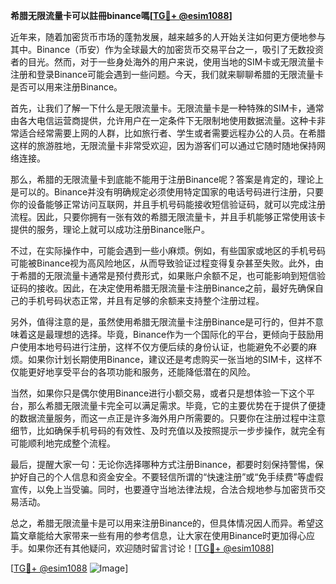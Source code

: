 **希腊无限流量卡可以註冊binance嗎[[TG💪+ @esim1088](https://t.me/s/esim1088)]**

近年来，随着加密货币市场的蓬勃发展，越来越多的人开始关注如何更方便地参与其中。Binance（币安）作为全球最大的加密货币交易平台之一，吸引了无数投资者的目光。然而，对于一些身处海外的用户来说，使用当地的SIM卡或无限流量卡注册和登录Binance可能会遇到一些问题。今天，我们就来聊聊希腊的无限流量卡是否可以用来注册Binance。

首先，让我们了解一下什么是无限流量卡。无限流量卡是一种特殊的SIM卡，通常由各大电信运营商提供，允许用户在一定条件下无限制地使用数据流量。这种卡非常适合经常需要上网的人群，比如旅行者、学生或者需要远程办公的人员。在希腊这样的旅游胜地，无限流量卡非常受欢迎，因为游客们可以通过它随时随地保持网络连接。

那么，希腊的无限流量卡到底能不能用于注册Binance呢？答案是肯定的，理论上是可以的。Binance并没有明确规定必须使用特定国家的电话号码进行注册，只要你的设备能够正常访问互联网，并且手机号码能接收短信验证码，就可以完成注册流程。因此，只要你拥有一张有效的希腊无限流量卡，并且手机能够正常使用该卡提供的服务，理论上就可以成功注册Binance账户。

不过，在实际操作中，可能会遇到一些小麻烦。例如，有些国家或地区的手机号码可能被Binance视为高风险地区，从而导致验证过程变得复杂甚至失败。此外，由于希腊的无限流量卡通常是预付费形式，如果账户余额不足，也可能影响到短信验证码的接收。因此，在决定使用希腊无限流量卡注册Binance之前，最好先确保自己的手机号码状态正常，并且有足够的余额来支持整个注册过程。

另外，值得注意的是，虽然使用希腊无限流量卡注册Binance是可行的，但并不意味着这是最理想的选择。毕竟，Binance作为一个国际化的平台，更倾向于鼓励用户使用本地号码进行注册，这样不仅方便后续的身份认证，也能避免不必要的麻烦。如果你计划长期使用Binance，建议还是考虑购买一张当地的SIM卡，这样不仅能更好地享受平台的各项功能和服务，还能降低潜在的风险。

当然，如果你只是偶尔使用Binance进行小额交易，或者只是想体验一下这个平台，那么希腊无限流量卡完全可以满足需求。毕竟，它的主要优势在于提供了便捷的数据流量服务，而这一点正是许多海外用户所需要的。只要你在注册过程中注意细节，比如确保手机号码的有效性、及时充值以及按照提示一步步操作，就完全有可能顺利地完成整个流程。

最后，提醒大家一句：无论你选择哪种方式注册Binance，都要时刻保持警惕，保护好自己的个人信息和资金安全。不要轻信所谓的“快速注册”或“免手续费”等虚假宣传，以免上当受骗。同时，也要遵守当地法律法规，合法合规地参与加密货币交易活动。

总之，希腊无限流量卡是可以用来注册Binance的，但具体情况因人而异。希望这篇文章能给大家带来一些有用的参考信息，让大家在使用Binance时更加得心应手。如果你还有其他疑问，欢迎随时留言讨论！[[TG💪+ @esim1088](https://t.me/s/esim1088)]

[[TG💪+ @esim1088](https://t.me/s/esim1088) ![Image](https://i.postimg.cc/4NQfJmqS/Snipaste-2025-05-13-00-14-12.png)]